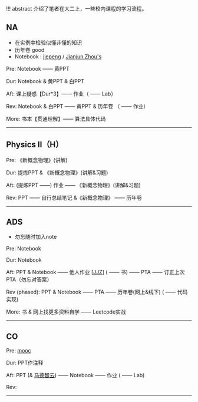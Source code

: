 !!! abstract 
    介绍了笔者在大二上，一些校内课程的学习流程。

## NA
- 在实例中检验似懂非懂的知识
- 历年卷 good
- Notebook : [jiepeng](https://note.jiepeng.tech/CS/NA/) / [Jianjun Zhou's](https://zhoutimemachine.github.io/note/courses/numerical/analysis/)  

Pre:  Notebook —— 黄PPT  

Dur:  Notebook & 黄PPT & 白PPT  

Aft:  课上疑惑【Dur*3】—— 作业（ —— Lab）  

Rev:  Notebook & 白PPT —— 黄PPT & 历年卷 （ —— 作业）  

More:  书本【贯通理解】—— 算法具体代码  

---

## Physics II（H）
Pre:  《新概念物理》(讲解)  

Dur:  提炼PPT & 《新概念物理》(讲解&习题)  

Aft:  (提炼PPT ——) 作业 —— 《新概念物理》(讲解&习题)  

Rev:  PPT —— 自行总结笔记  &《新概念物理》 —— 历年卷  

---

## ADS
- 勿忘随时加入note

Pre:  Notebook

Dur:  Notebook

Aft:  PPT & Notebook —— 他人作业 [[JJZ](https://zhoutimemachine.github.io/note/courses/ads-hw-review/)] ( —— 书) —— PTA —— 订正上次PTA（勿忘对答案）

Rev (phased):  PPT & Notebook —— PTA —— 历年卷(网上&线下) ( —— 代码实现)

More:  书 & 网上找更多资料自学 —— Leetcode实战

---
## CO
Pre: [mooc](https://www.bilibili.com/video/BV1YY4y1i7SN/?spm_id_from=333.999.0.0&vd_source=849b83e43b5b22394c70ac65d41267ff)

Dur: PPT作注释

Aft: PPT (& [马德智云](https://classroom.zju.edu.cn/coursedetail?course_id=49844&tenant_code=112)) —— Notebook —— 作业 ( —— Lab)

Rev:

---
